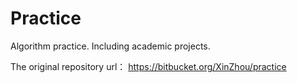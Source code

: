 Practice
========

Algorithm practice. Including academic projects.

The original repository url： https://bitbucket.org/XinZhou/practice

